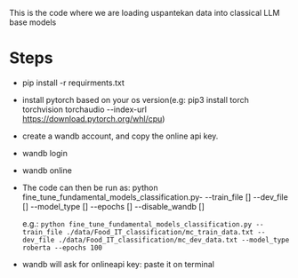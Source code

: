 This is the code where we are loading uspantekan data into classical LLM base models
# Steps
- pip install -r requirments.txt

- install pytorch based on your os version(e.g: pip3 install torch torchvision torchaudio --index-url https://download.pytorch.org/whl/cpu)
- create a wandb account, and copy the online api key.
- wandb login
- wandb online
- The code can then be run as: python fine_tune_fundamental_models_classification.py- --train_file [] --dev_file  [] --model_type  [] --epochs  [] --disable_wandb  []

	e.g.: `python fine_tune_fundamental_models_classification.py --train_file ./data/Food_IT_classification/mc_train_data.txt --dev_file ./data/Food_IT_classification/mc_dev_data.txt --model_type roberta --epochs 100`

- wandb will ask for onlineapi key: paste it on terminal
